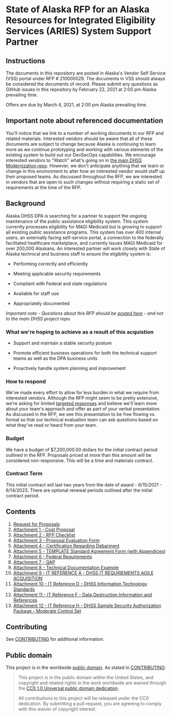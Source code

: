 # State of Alaska RFP for an Alaska Resources for Integrated Eligibility Services (ARIES) System Support Partner

## Instructions

The documents in this repository are posted in Alaska's Vendor Self Service (VSS) portal under RFP # 210000029. The documents in VSS should always be considered the documents of record. Please submit any questions as GitHub issues in this repository by February 22, 2021 at 2:00 pm Alaska prevailing time.

Offers are due by March 4, 2021, at 2:00 pm Alaska prevailing time.

## Important note about referenced documentation

You'll notice that we link to a number of working documents in our RFP and related materials.  Interested vendors should be aware that all of these documents are subject to change because Alaska is continuing to learn more as we continue prototyping and working with various elements of the existing system to build out our DevSecOps capabilities.  We encourage interested vendors to "Watch" what's going on in [the main DHSS Modernization repo](https://github.com/AlaskaDHSS/EIS-Modernization).  However, we don't anticipate anything that we learn or change in this environment to alter how an interested vendor would staff up their proposed teams.  As discussed throughout the RFP, we are interested in vendors that are open to such changes without requiring a static set of requirements at the time of the RFP.

## Background

Alaska DHSS DPA is searching for a partner to support the ongoing
maintenance of the public assistance eligibility system. This system
currently processes eligibility for MAGI Medicaid but is growing to
support all existing public assistance programs. This system has over
400 internal users, an externally facing self-service portal, a
connection to the federally facilitated healthcare marketplace, and
currently issues MAGI Medicaid for over 200,000 Alaskans. An interested
partner will work closely with State of Alaska technical and business
staff to ensure the eligibility system is:

* Performing correctly and efficiently

* Meeting applicable security requirements

* Compliant with Federal and state regulations

* Available for staff use

* Appropriately documented
 
_Important note - Questions about this RFP should be [posted here](https://github.com/AlaskaDHSS/RFP-ARIES-Support/issues) - and not to the main DHSS project repo._

### What we're hoping to achieve as a result of this acquistion

* Support and maintain a stable security posture

* Promote efficient business operations for both the technical support teams as well as the DPA business units

* Proactively handle system planning and improvement

### How to respond

We've made every effort to allow for less burden in what we require from interested vendors.  Although the RFP might seem to be pretty extensive, we're asking for limited [targeted responses](https://github.com/AlaskaDHSS/RFP-ARIES-Support/blob/main/ARIES_SUPPORT_RFP.md#sec-401-proposal-format-and-content) and believe we'll learn more about your team's approach and offer as part of your verbal presentation.  As discussed in the RFP, we see this presentation to be free flowing vs. formal so that our technical evaluation team can ask questions based on what they've read or heard from your team.

### Budget

We have a budget of $7,200,000.00 dollars for the initial contract period outlined in the RFP. Proposals priced at more than this amount will be considered non-responsive.  This will be a time and materials contract.

### Contract Term

This initial contract will last two years from the date of award - 6/15/2021 - 6/14/2023. There are optional renewal periods outlined after the initial contract period. 

## Contents

1. [Request for Proposals](ARIES_SUPPORT_RFP.md)
2. [Attachment 1 - Cost Proposal](https://github.com/AlaskaDHSS/RFP-ARIES-Support/blob/main/Attachment%2001%20Cost%20Proposal.pdf)
3. [Attachment 2 - RFP Checklist](https://github.com/AlaskaDHSS/RFP-ARIES-Support/blob/main/Attachment%2002%20RFP%20Checklist.pdf)
4. [Attachment 3 - Proposal Evaluation Form](https://github.com/AlaskaDHSS/RFP-ARIES-Support/blob/main/Attachment%2003%20Proposal%20Evaluation%20Form.pdf)
5. [Attachment 4 - Certification Regarding Debarment](https://github.com/AlaskaDHSS/RFP-ARIES-Support/blob/main/Attachment%2004%20Certification%20Regarding%20Debarment.pdf)
6. [Attachment 5 - TEMPLATE Standard Agreement Form (with Appendices)](https://github.com/AlaskaDHSS/RFP-ARIES-Support/blob/main/Attachment%2005%20TEMPLATE%20Standard%20Agreement%20Form%20(with%20Appendices).pdf)
7. [Attachment 6 - Federal Requirements](https://github.com/AlaskaDHSS/RFP-ARIES-Support/blob/main/Attachment%2006%20Federal%20Requirements.pdf)
8. [Attachment 7 - QAP](https://github.com/AlaskaDHSS/RFP-ARIES-Support/blob/main/Attachment%2007%20QAP.md)
9. [Attachment 8 - Technical Documentation Example](https://github.com/AlaskaDHSS/RFP-ARIES-Support/blob/main/Attachment%2008-technical_documentation_example.PNG)
10. [Attachment 9 -  IT REFERENCE A - DHSS IT REQUIREMENTS AGILE ACQUISITION](https://github.com/AlaskaDHSS/RFP-ARIES-Support/blob/main/Attachment%2009%20IT%20REFERENCE%20A%20-%20DHSS%20IT%20REQUIREMENTS%20AGILE%20ACQUISITION.pdf)
11. [Attachment 10 - IT Reference D - DHSS Information Technology Standards](https://github.com/AlaskaDHSS/RFP-ARIES-Support/blob/main/Attachment%2010%20IT%20Reference%20D%20-%20DHSS%20Information%20Technology%20Standards.pdf)
12. [Attachment 11 - IT Reference F - Data Destruction Information and References](https://github.com/AlaskaDHSS/RFP-ARIES-Support/blob/main/Attachment%2011%20IT%20Reference%20F%20-%20Data%20Destruction%20Information%20and%20References.pdf)
13. [Attachment 12 - IT Reference H - DHSS Sample Security Authorization Package - Moderate Control Set](https://github.com/AlaskaDHSS/RFP-ARIES-Support/blob/main/Attachment%2012%20IT%20Reference%20H%20-%20DHSS%20Sample%20Security%20Authorization%20Package%20-%20Moderate%20Control%20Set.pdf)


## Contributing

See [CONTRIBUTING](CONTRIBUTING.md) for additional information.


## Public domain

This project is in the worldwide [public domain](license.md). As stated in [CONTRIBUTING](contributing.md):

> This project is in the public domain within the United States, and copyright and related rights in the work worldwide are waived through the [CC0 1.0 Universal public domain dedication](https://creativecommons.org/publicdomain/zero/1.0/).
>
> All contributions to this project will be released under the CC0 dedication. By submitting a pull request, you are agreeing to comply with this waiver of copyright interest.
